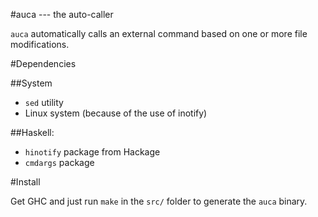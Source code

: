 #auca --- the auto-caller

`auca` automatically calls an external command based on one or more file modifications.

#Dependencies

##System

- `sed` utility
- Linux system (because of the use of inotify)

##Haskell:

- `hinotify` package from Hackage
- `cmdargs` package

#Install

Get GHC and just run `make` in the `src/` folder to generate the `auca` binary.

